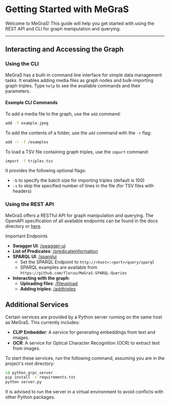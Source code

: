 # Getting Started with MeGraS

Welcome to MeGraS! This guide will help you get started with using the REST API and CLI for graph manipulation and querying.

---

## Interacting and Accessing the Graph

### Using the CLI
MeGraS has a built-in command line interface for simple data management tasks.
It enables adding media files as graph nodes and bulk-importing graph triples.
Type `help` to see the available commands and their parameters.

#### Example CLI Commands
To add a media file to the graph, use the `add` command:
````bash
add -f example.jpeg
````

To add the contents of a folder, use the `add` command with the `-r` flag:
````bash
add -r -f /examples
````

To load a TSV file containing graph triples, use the `import` command:
````bash
import -f triples.tsv
````
It provides the following optional flags:
- `-b` to specify the batch size for importing triples (default is 100)
- `-s` to skip the specified number of lines in the file (for TSV files with headers)

### Using the REST API
MeGraS offers a RESTful API for graph manipulation and querying.
The OpenAPI specification of all available endpoints can be found in the docs directory or [here](/openapi.json).

Important Endpoints
- **Swagger UI**: [/swagger-ui](/swagger-ui)
- **List of Predicates**: [/predicateinformation](/predicateinformation)
- **SPARQL UI**: [/sparqlui](/sparqlui)
  - Set the SPARQL Endpoint to `http://<host>:<port>/query/sparql`
  - SPARQL examples are available from `https://github.com/floruo/MeGraS-SPARQL-Queries`
- **Interacting with the graph**:
	- **Uploading files**: [/fileupload](/fileupload)
	- **Adding triples**: [/addtriples](/addtriples)


## Additional Services
Certain services are provided by a Python server running on the same host as MeGraS.
This currently includes:
- **CLIP Embedder**: A service for generating embeddings from text and images.
- **OCR**: A service for Optical Character Recognition (OCR) to extract text from images.

To start these services, run the following command, assuming you are in the project's root directory:
````bash
cd python_grpc_server
pip install -r requirements.txt
python server.py
````
It is advised to run the server in a virtual environment to avoid conflicts with other Python packages.